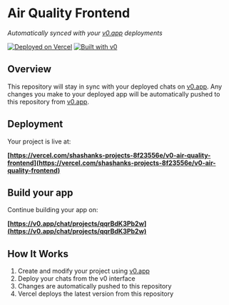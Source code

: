 # Air Quality Frontend

*Automatically synced with your [v0.app](https://v0.app) deployments*

[![Deployed on Vercel](https://img.shields.io/badge/Deployed%20on-Vercel-black?style=for-the-badge&logo=vercel)](https://vercel.com/shashanks-projects-8f23556e/v0-air-quality-frontend)
[![Built with v0](https://img.shields.io/badge/Built%20with-v0.app-black?style=for-the-badge)](https://v0.app/chat/projects/qqrBdK3Pb2w)

## Overview

This repository will stay in sync with your deployed chats on [v0.app](https://v0.app).
Any changes you make to your deployed app will be automatically pushed to this repository from [v0.app](https://v0.app).

## Deployment

Your project is live at:

**[https://vercel.com/shashanks-projects-8f23556e/v0-air-quality-frontend](https://vercel.com/shashanks-projects-8f23556e/v0-air-quality-frontend)**

## Build your app

Continue building your app on:

**[https://v0.app/chat/projects/qqrBdK3Pb2w](https://v0.app/chat/projects/qqrBdK3Pb2w)**

## How It Works

1. Create and modify your project using [v0.app](https://v0.app)
2. Deploy your chats from the v0 interface
3. Changes are automatically pushed to this repository
4. Vercel deploys the latest version from this repository